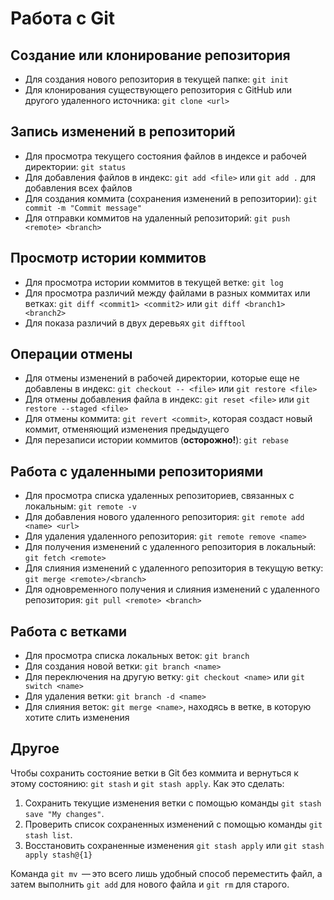 # Работа с Git

## Создание или клонирование репозитория

* Для создания нового репозитория в текущей папке: `git init`
* Для клонирования существующего репозитория с GitHub или другого удаленного источника: `git clone <url>`

## Запись изменений в репозиторий

* Для просмотра текущего состояния файлов в индексе и рабочей директории: `git status`
* Для добавления файлов в индекс:  `git add <file>` или `git add .` для добавления всех файлов
* Для создания коммита (сохранения изменений в репозитории): `git commit -m "Commit message"`
* Для отправки коммитов на удаленный репозиторий: `git push <remote> <branch>`

## Просмотр истории коммитов

* Для просмотра истории коммитов в текущей ветке: `git log`
* Для просмотра различий между файлами в разных коммитах или ветках: `git diff <commit1> <commit2>` или `git diff <branch1> <branch2>`
* Для показа различий в двух деревьях `git difftool`
## Операции отмены

* Для отмены изменений в рабочей директории, которые еще не добавлены в индекс: `git checkout -- <file>` или `git restore <file>`
* Для отмены добавления файла в индекс: `git reset <file>` или `git restore --staged <file>`
* Для отмены коммита: `git revert <commit>`, которая создаст новый коммит, отменяющий изменения предыдущего
* Для перезаписи истории коммитов (**осторожно!**): `git rebase`

## Работа с удаленными репозиториями

* Для просмотра списка удаленных репозиториев, связанных с локальным: `git remote -v`
* Для добавления нового удаленного репозитория: `git remote add <name> <url>`
* Для удаления удаленного репозитория: `git remote remove <name>`
* Для получения изменений с удаленного репозитория в локальный: `git fetch <remote>`
* Для слияния изменений с удаленного репозитория в текущую ветку: `git merge <remote>/<branch>`
* Для одновременного получения и слияния изменений с удаленного репозитория: `git pull <remote> <branch>`

## Работа с ветками

* Для просмотра списка локальных веток: `git branch`
* Для создания новой ветки: `git branch <name>`
* Для переключения на другую ветку: `git checkout <name>` или `git switch <name>`
* Для удаления ветки: `git branch -d <name>`
* Для слияния веток: `git merge <name>`, находясь в ветке, в которую хотите слить изменения

## Другое
Чтобы сохранить состояние ветки в Git без коммита и вернуться к этому состоянию: `git stash` и `git stash apply`. Как это сделать: 
1. Сохранить текущие изменения ветки с помощью команды `git stash save "My changes"`.
2. Проверить список сохраненных изменений с помощью команды `git stash list`.
3. Восстановить сохраненные изменения `git stash apply` или `git stash apply stash@{1}`

Команда `git mv`  — это всего лишь удобный способ переместить файл, а затем выполнить `git add` для нового файла и `git rm` для старого.

